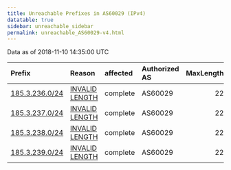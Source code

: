 ```yaml
---
title: Unreachable Prefixes in AS60029 (IPv4)
datatable: true
sidebar: unreachable_sidebar
permalink: unreachable_AS60029-v4.html
---
```


Data as of 2018-11-10 14:35:00 UTC


<div class="datatable-begin"></div>

| Prefix                                                 | Reason                                                                                                   | affected   | Authorized AS   |   MaxLength | Anchor                                         |   unreachable /24s |
|:-------------------------------------------------------|:---------------------------------------------------------------------------------------------------------|:-----------|:----------------|------------:|:-----------------------------------------------|-------------------:|
| [185.3.236.0/24](https://stat.ripe.net/185.3.236.0/24) | [INVALID LENGTH](https://rpki-validator.ripe.net/announcement-preview?asn=AS60029&prefix=185.3.236.0/24) | complete   | AS60029         |          22 | [RIPE](unreachable_RIPE_NCC_RPKI_Root-v4.html) |                  1 |
| [185.3.237.0/24](https://stat.ripe.net/185.3.237.0/24) | [INVALID LENGTH](https://rpki-validator.ripe.net/announcement-preview?asn=AS60029&prefix=185.3.237.0/24) | complete   | AS60029         |          22 | [RIPE](unreachable_RIPE_NCC_RPKI_Root-v4.html) |                  1 |
| [185.3.238.0/24](https://stat.ripe.net/185.3.238.0/24) | [INVALID LENGTH](https://rpki-validator.ripe.net/announcement-preview?asn=AS60029&prefix=185.3.238.0/24) | complete   | AS60029         |          22 | [RIPE](unreachable_RIPE_NCC_RPKI_Root-v4.html) |                  1 |
| [185.3.239.0/24](https://stat.ripe.net/185.3.239.0/24) | [INVALID LENGTH](https://rpki-validator.ripe.net/announcement-preview?asn=AS60029&prefix=185.3.239.0/24) | complete   | AS60029         |          22 | [RIPE](unreachable_RIPE_NCC_RPKI_Root-v4.html) |                  1 |

<div class="datatable-end"></div>